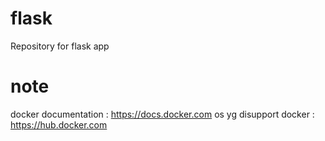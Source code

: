# flask
Repository for flask app

# note
docker documentation	: https://docs.docker.com
os yg disupport docker	: https://hub.docker.com
